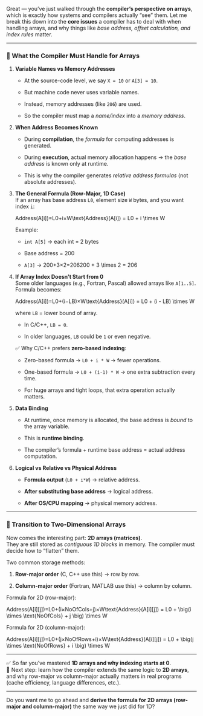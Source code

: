 Great — you’ve just walked through the **compiler’s perspective on arrays**, which is exactly how systems and compilers actually “see” them. Let me break this down into the **core issues** a compiler has to deal with when handling arrays, and why things like _base address, offset calculation, and index rules_ matter.

---

### 🔹 What the Compiler Must Handle for Arrays

1. **Variable Names vs Memory Addresses**
    
    - At the source-code level, we say `X = 10` or `A[3] = 10`.
        
    - But machine code never uses variable names.
        
    - Instead, memory addresses (like `206`) are used.
        
    - So the compiler must map a _name/index_ into a _memory address_.
        
2. **When Address Becomes Known**
    
    - During **compilation**, the _formula_ for computing addresses is generated.
        
    - During **execution**, actual memory allocation happens → the _base address_ is known only at runtime.
        
    - This is why the compiler generates _relative address formulas_ (not absolute addresses).
        
3. **The General Formula (Row-Major, 1D Case)**  
    If an array has base address `L0`, element size `W` bytes, and you want index `i`:
    
    Address(A[i])=L0+i×W\text{Address}(A[i]) = L0 + i \times W
    
    Example:
    
    - `int A[5]` → each int = 2 bytes
        
    - Base address = 200
        
    - `A[3]` → 200+3×2=206200 + 3 \times 2 = 206
        
4. **If Array Index Doesn’t Start from 0**  
    Some older languages (e.g., Fortran, Pascal) allowed arrays like `A[1..5]`.  
    Formula becomes:
    
    Address(A[i])=L0+(i−LB)×W\text{Address}(A[i]) = L0 + (i - LB) \times W
    
    where `LB` = lower bound of array.
    
    - In C/C++, `LB = 0`.
        
    - In older languages, `LB` could be `1` or even negative.
        
    
    ✅ Why C/C++ prefers **zero-based indexing**:
    
    - Zero-based formula → `L0 + i * W` → fewer operations.
        
    - One-based formula → `L0 + (i-1) * W` → one extra subtraction every time.
        
    - For huge arrays and tight loops, that extra operation actually matters.
        
5. **Data Binding**
    
    - At runtime, once memory is allocated, the base address is _bound_ to the array variable.
        
    - This is **runtime binding**.
        
    - The compiler’s formula + runtime base address = actual address computation.
        
6. **Logical vs Relative vs Physical Address**
    
    - **Formula output** (`L0 + i*W`) → relative address.
        
    - **After substituting base address** → logical address.
        
    - **After OS/CPU mapping** → physical memory address.
        

---

### 🔹 Transition to Two-Dimensional Arrays

Now comes the interesting part: **2D arrays (matrices)**.  
They are still stored as _contiguous 1D blocks_ in memory. The compiler must decide how to “flatten” them.

Two common storage methods:

1. **Row-major order** (C, C++ use this) → row by row.
    
2. **Column-major order** (Fortran, MATLAB use this) → column by column.
    

Formula for 2D (row-major):

Address(A[i][j])=L0+(i×NoOfCols+j)×W\text{Address}(A[i][j]) = L0 + \big(i \times \text{NoOfCols} + j \big) \times W

Formula for 2D (column-major):

Address(A[i][j])=L0+(j×NoOfRows+i)×W\text{Address}(A[i][j]) = L0 + \big(j \times \text{NoOfRows} + i \big) \times W

---

✅ So far you’ve mastered **1D arrays and why indexing starts at 0**.  
🚀 Next step: learn how the compiler extends the same logic to **2D arrays**, and why row-major vs column-major actually matters in real programs (cache efficiency, language differences, etc.).

---

Do you want me to go ahead and **derive the formula for 2D arrays (row-major and column-major)** the same way we just did for 1D?